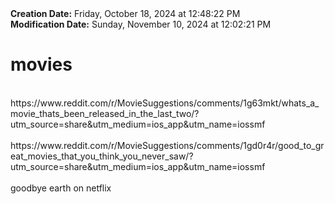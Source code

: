 <div><b>Creation Date:</b> Friday, October 18, 2024 at 12:48:22 PM<br></div>
<div><b>Modification Date:</b> Sunday, November 10, 2024 at 12:02:21 PM<br></div>
<div><h1>movies</h1></div>
<div><br></div>
<div>https://www.reddit.com/r/MovieSuggestions/comments/1g63mkt/whats_a_movie_thats_been_released_in_the_last_two/?utm_source=share&amputm_medium=ios_app&amputm_name=iossmf<br></div>
<div><br></div>
<div>https://www.reddit.com/r/MovieSuggestions/comments/1gd0r4r/good_to_great_movies_that_you_think_you_never_saw/?utm_source=share&amputm_medium=ios_app&amputm_name=iossmf<br></div>
<div><br></div>
<div>goodbye earth on netflix </div>

